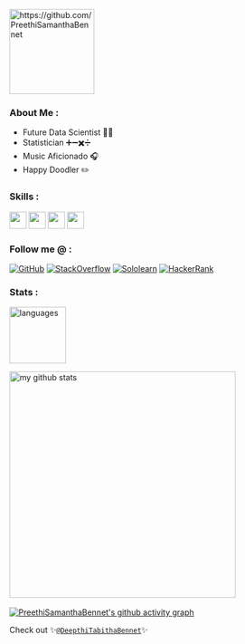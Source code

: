 <p align="left"> <img src="https://komarev.com/ghpvc/?username=PreethiSamanthaBennet&color=yellow" alt="https://github.com/PreethiSamanthaBennet" width="150" /> </p>

### About Me :
* Future Data Scientist 👩‍💻
* Statistician ➕➖✖️➗
* Music Aficionado 🎧
* Happy Doodler ✏️

### Skills :
<img src="https://img.shields.io/badge/-C-fe428e?style=for-the-badge&logo=c&logoColor=a9fef7" height="30">   <img src="https://img.shields.io/badge/-C++-fe428e?style=for-the-badge&logo=c%2B%2B&logoColor=a9fef7" height="30">   <img src="http://img.shields.io/badge/-Python-fe428e?style=for-the-badge&logo=python&logoColor=a9fef7" height="30">   <img src="http://img.shields.io/badge/-WordPress-fe428e?style=for-the-badge&logo=wordpress&logoColor=a9fef7" height="30"> 

### Follow me @ :   
[![GitHub](https://img.shields.io/badge/-GitHub-fe428e?style=for-the-badge&logo=github&logoColor=a9fef7)](https://github.com/PreethiSamanthaBennet)
[![StackOverflow](https://img.shields.io/badge/-StackOverflow-fe428e?style=for-the-badge&logo=stackoverflow&logoColor=a9fef7)](https://stackoverflow.com/users/17112314/preethisamanthabennet)
[![Sololearn](https://img.shields.io/badge/-Sololearn-fe428e?style=for-the-badge&logo=sololearn&logoColor=a9fef7)](https://www.sololearn.com/Profile/17994358/?ref=app) 
[![HackerRank](https://img.shields.io/badge/-HackerRank-fe428e?style=for-the-badge&logo=hackerrank&logoColor=a9fef7)](https://www.hackerrank.com/preethibennet)

### Stats : 
<p> <img src="https://github-readme-stats.vercel.app/api/top-langs/?username=PreethiSamanthaBennet&layout=compact&theme=radical" alt="languages" height="100"> </p>

<p> <img src="https://github-readme-stats.vercel.app/api?username=PreethiSamanthaBennet&show_icons=true&theme=radical&include_all_commits=true" alt="my github stats" width="400"/>&nbsp; </p>

[![PreethiSamanthaBennet's github activity graph](https://activity-graph.herokuapp.com/graph?username=PreethiSamanthaBennet&theme=redical&hide_title=true)](https://github.com/PreethiSamanthaBennet/github-readme-activity-graph)

Check out ✨[`@DeepthiTabithaBennet`](https://github.com/DeepthiTabithaBennet)✨

<!--
**PreethiSamanthaBennet/PreethiSamanthaBennet** is a ✨ _special_ ✨ repository because its `README.md` (this file) appears on your GitHub profile.

Here are some ideas to get you started:

- 🔭 I’m currently working on ...
- 🌱 I’m currently learning ...
- 👯 I’m looking to collaborate on ...
- 🤔 I’m looking for help with ...
- 💬 Ask me about ...
- 📫 How to reach me: ...
- 😄 Pronouns: ...
- ⚡ Fun fact: ...
-->
